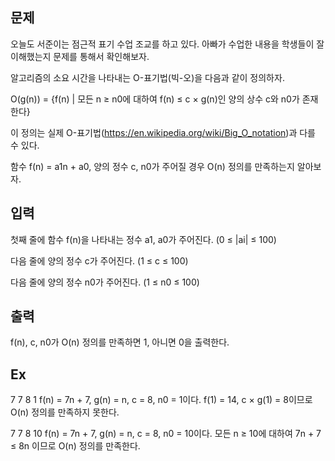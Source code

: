 ## 문제
오늘도 서준이는 점근적 표기 수업 조교를 하고 있다. 아빠가 수업한 내용을 학생들이 잘 이해했는지 문제를 통해서 확인해보자.

알고리즘의 소요 시간을 나타내는 O-표기법(빅-오)을 다음과 같이 정의하자.

O(g(n)) = {f(n) | 모든 n ≥ n0에 대하여 f(n) ≤ c × g(n)인 양의 상수 c와 n0가 존재한다}

이 정의는 실제 O-표기법(https://en.wikipedia.org/wiki/Big_O_notation)과 다를 수 있다.

함수 f(n) = a1n + a0, 양의 정수 c, n0가 주어질 경우 O(n) 정의를 만족하는지 알아보자.

## 입력
첫째 줄에 함수 f(n)을 나타내는 정수 a1, a0가 주어진다. (0 ≤ |ai| ≤ 100)

다음 줄에 양의 정수 c가 주어진다. (1 ≤ c ≤ 100)

다음 줄에 양의 정수 n0가 주어진다. (1 ≤ n0 ≤ 100)

## 출력
f(n), c, n0가 O(n) 정의를 만족하면 1, 아니면 0을 출력한다.

## Ex

7 7 
8
1
f(n) = 7n + 7, g(n) = n, c = 8, n0 = 1이다.
f(1) = 14, c × g(1) = 8이므로 O(n) 정의를 만족하지 못한다.

7 7
8
10
f(n) = 7n + 7, g(n) = n, c = 8, n0 = 10이다. 
모든 n ≥ 10에 대하여 7n + 7 ≤ 8n 이므로 O(n) 정의를 만족한다.